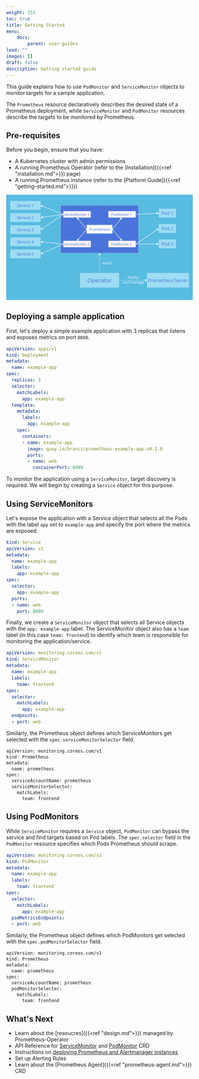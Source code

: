```yaml
---
weight: 251
toc: true
title: Getting Started
menu:
    docs:
        parent: user-guides
lead: ""
images: []
draft: false
description: Getting started guide
---
```


This guide explains how to use `PodMonitor` and `ServiceMonitor` objects to monitor targets for a sample application.

The `Prometheus` resource declaratively describes the desired state of a
Prometheus deployment, while `ServiceMonitor` and `PodMonitor` resources
describe the targets to be monitored by Prometheus.

## Pre-requisites

Before you begin, ensure that you have:

* A Kubernetes cluster with admin permissions
* A running Prometheus Operator (refer to the [Installation]({{<ref "installation.md">}}) page)
* A running Prometheus instance (refer to the [Platform Guide]({{<ref "getting-started.md">}}))

<!-- do not change this link without verifying that the image will display correctly on https://prometheus-operator.dev -->

![Prometheus Operator Architecture](../img/service-and-podMonitor.svg)

## Deploying a sample application

First, let's deploy a simple example application with 3 replicas that listens
and exposes metrics on port `8080`.

```yaml mdox-exec="cat example/user-guides/getting-started/example-app-deployment.yaml"
apiVersion: apps/v1
kind: Deployment
metadata:
  name: example-app
spec:
  replicas: 3
  selector:
    matchLabels:
      app: example-app
  template:
    metadata:
      labels:
        app: example-app
    spec:
      containers:
      - name: example-app
        image: quay.io/brancz/prometheus-example-app:v0.5.0
        ports:
        - name: web
          containerPort: 8080
```

To monitor the application using a `ServiceMonitor`, target discovery is required. We will begin by creating a `Service` object for this purpose.

## Using ServiceMonitors

Let's expose the application with a Service object that selects all the Pods with the label `app` set to `example-app` and specify the port where the metrics are exposed.

```yaml mdox-exec="cat example/user-guides/getting-started/example-app-service.yaml"
kind: Service
apiVersion: v1
metadata:
  name: example-app
  labels:
    app: example-app
spec:
  selector:
    app: example-app
  ports:
  - name: web
    port: 8080
```

Finally, we create a `ServiceMonitor` object that selects all Service objects
with the `app: example-app` label. The ServiceMonitor object also has a `team`
label (in this case `team: frontend`) to identify which team is responsible for
monitoring the application/service.

```yaml mdox-exec="cat example/user-guides/getting-started/example-app-service-monitor.yaml"
apiVersion: monitoring.coreos.com/v1
kind: ServiceMonitor
metadata:
  name: example-app
  labels:
    team: frontend
spec:
  selector:
    matchLabels:
      app: example-app
  endpoints:
  - port: web
```

Similarly, the Prometheus object defines which ServiceMonitors get selected with the
`spec.serviceMonitorSelector` field.

```
apiVersion: monitoring.coreos.com/v1
kind: Prometheus
metadata:
  name: prometheus
spec:
  serviceAccountName: prometheus
  serviceMonitorSelector:
    matchLabels:
      team: frontend
```

## Using PodMonitors

While `ServiceMonitor` requires a `Service` object, `PodMonitor` can bypass the service and find targets based on Pod labels. The `spec.selector` field in the `PodMonitor` resource specifies which Pods Prometheus should scrape.

```yaml mdox-exec="cat example/user-guides/getting-started/example-app-pod-monitor.yaml"
apiVersion: monitoring.coreos.com/v1
kind: PodMonitor
metadata:
  name: example-app
  labels:
    team: frontend
spec:
  selector:
    matchLabels:
      app: example-app
  podMetricsEndpoints:
  - port: web
```

Similarly, the Prometheus object defines which PodMonitors get selected with the
`spec.podMonitorSelector` field.

```
apiVersion: monitoring.coreos.com/v1
kind: Prometheus
metadata:
  name: prometheus
spec:
  serviceAccountName: prometheus
  podMonitorSelector:
    matchLabels:
      team: frontend
```

## What's Next

- Learn about the [resoucres]({{<ref "design.md">}}) managed by Prometheus-Operator
- API Reference for [ServiceMonitor](https://prometheus-operator.dev/docs/api-reference/api/#monitoring.coreos.com/v1.ServiceMonitor) and [PodMonitor](https://prometheus-operator.dev/docs/api-reference/api/#monitoring.coreos.com/v1.PodMonitor) CRD
- Instructions on [deploying Prometheus and Alertmanager instances](https://prometheus-operator.dev/docs/platform/getting-started/)
- Set up Alerting Rules
- Learn about the [Prometheus Agent]({{<ref "prometheus-agent.md">}}) CRD

<!-- Link to be added for Alerting Rules page. Currenty, it is in progress--->

